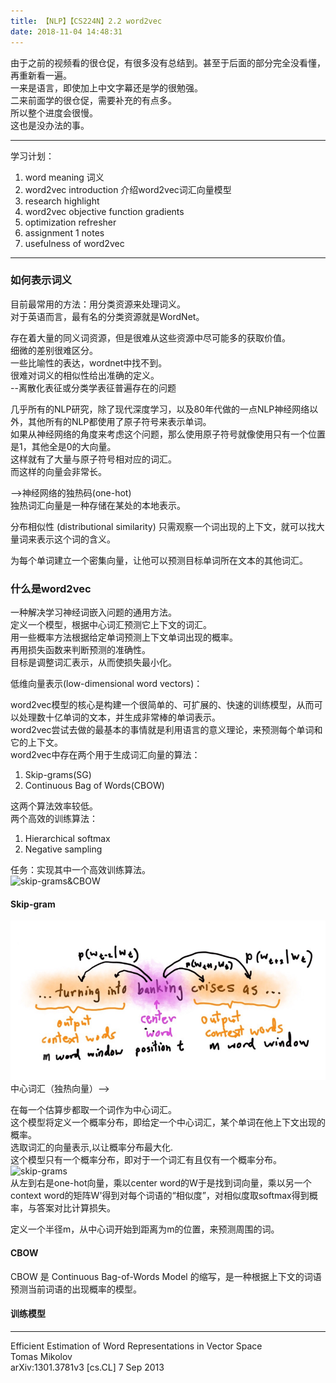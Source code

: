 ```yaml
---
title: 【NLP】【CS224N】2.2 word2vec
date: 2018-11-04 14:48:31
---
```


由于之前的视频看的很仓促，有很多没有总结到。甚至于后面的部分完全没看懂，再重新看一遍。  
一来是语言，即使加上中文字幕还是学的很勉强。    
二来前面学的很仓促，需要补充的有点多。  
所以整个进度会很慢。  
这也是没办法的事。  


---
学习计划：
1. word meaning  词义
2. word2vec introduction  介绍word2vec词汇向量模型
3. research highlight  
4. word2vec objective function gradients
5. optimization refresher
6. assignment 1 notes
7. usefulness of word2vec

---
### 如何表示词义
目前最常用的方法：用分类资源来处理词义。  
对于英语而言，最有名的分类资源就是WordNet。  

存在着大量的同义词资源，但是很难从这些资源中尽可能多的获取价值。  
细微的差别很难区分。  
一些比喻性的表达，wordnet中找不到。  
很难对词义的相似性给出准确的定义。  
--离散化表征或分类学表征普遍存在的问题  

几乎所有的NLP研究，除了现代深度学习，以及80年代做的一点NLP神经网络以外，其他所有的NLP都使用了原子符号来表示单词。  
如果从神经网络的角度来考虑这个问题，那么使用原子符号就像使用只有一个位置是1，其他全是0的大向量。  
这样就有了大量与原子符号相对应的词汇。  
而这样的向量会非常长。  

-->神经网络的独热码(one-hot)  
独热词汇向量是一种存储在某处的本地表示。  


分布相似性  (distributional similarity)
只需观察一个词出现的上下文，就可以找大量词来表示这个词的含义。  

为每个单词建立一个密集向量，让他可以预测目标单词所在文本的其他词汇。  


### 什么是word2vec  
一种解决学习神经词嵌入问题的通用方法。  
定义一个模型，根据中心词汇预测它上下文的词汇。  
用一些概率方法根据给定单词预测上下文单词出现的概率。  
再用损失函数来判断预测的准确性。  
目标是调整词汇表示，从而使损失最小化。  


低维向量表示(low-dimensional word vectors)：  

word2vec模型的核心是构建一个很简单的、可扩展的、快速的训练模型，从而可以处理数十亿单词的文本，并生成非常棒的单词表示。  
word2vec尝试去做的最基本的事情就是利用语言的意义理论，来预测每个单词和它的上下文。  
word2vec中存在两个用于生成词汇向量的算法：  
1. Skip-grams(SG)
2. Continuous Bag of Words(CBOW)

这两个算法效率较低。  
两个高效的训练算法：  
1. Hierarchical softmax
2. Negative sampling  

任务：实现其中一个高效训练算法。  
![skip-grams&CBOW](/images/DL-images/cs224n-2-3.jpg)  

#### Skip-gram

![skip-grams](/images/DL-images/cs224n-2-skip-gram.png)  
中心词汇（独热向量）-->

在每一个估算步都取一个词作为中心词汇。  
这个模型将定义一个概率分布，即给定一个中心词汇，某个单词在他上下文出现的概率。  
选取词汇的向量表示,以让概率分布最大化.  
这个模型只有一个概率分布，即对于一个词汇有且仅有一个概率分布。  
![skip-grams](/images/DL-images/cs224n-2-4.jpg)  
从左到右是one-hot向量，乘以center word的W于是找到词向量，乘以另一个context word的矩阵W'得到对每个词语的“相似度”，对相似度取softmax得到概率，与答案对比计算损失。  

定义一个半径m，从中心词开始到距离为m的位置，来预测周围的词。  

#### CBOW
CBOW 是 Continuous Bag-of-Words Model 的缩写，是一种根据上下文的词语预测当前词语的出现概率的模型。  


#### 训练模型


---
Efficient Estimation of Word Representations in Vector Space  
Tomas Mikolov  
arXiv:1301.3781v3 [cs.CL] 7 Sep 2013    
